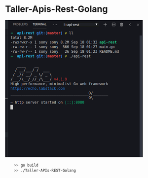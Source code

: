 # Taller-Apis-Rest-Golang

![GOLANG](img/test.png)

```sh
    >> go build
    >> ./Taller-APIs-REST-Golang
```
